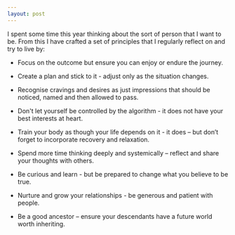 ```yaml
---
layout: post
---
```

I spent some time this year thinking about the sort of person that I want to be. From this I have crafted a set of principles that I regularly reflect on and try to live by:

+ Focus on the outcome but ensure you can enjoy or endure the journey.
 
+ Create a plan and stick to it - adjust only as the situation changes.
 
+ Recognise cravings and desires as just impressions that should be noticed, named and then allowed to pass.
 
+ Don't let yourself be controlled by the algorithm - it does not have your best interests at heart.
 
+ Train your body as though your life depends on it - it does – but don’t forget to incorporate recovery and relaxation.
 
+ Spend more time thinking deeply and systemically – reflect and share your thoughts with others.
 
+ Be curious and learn - but be prepared to change what you believe to be true.
 
+ Nurture and grow your relationships - be generous and patient with people.
 
+ Be a good ancestor – ensure your descendants have a future world worth inheriting.

